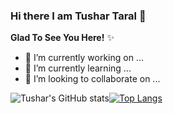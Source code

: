 ### Hi there I am Tushar Taral 👋

**Glad To See You Here!** ✨



- 🔭 I’m currently working on ...
- 🌱 I’m currently learning ...
- 👯 I’m looking to collaborate on ...



![Tushar's GitHub stats](https://github-readme-stats.vercel.app/api?username=TusharTaral&show_icons=true&theme=buefy)[![Top Langs](https://github-readme-stats.vercel.app/api/top-langs/?username=TusharTaral&show_icons=true&theme=buefy&card_height=200)](https://github.com/TusharTaral/github-readme-stats)
